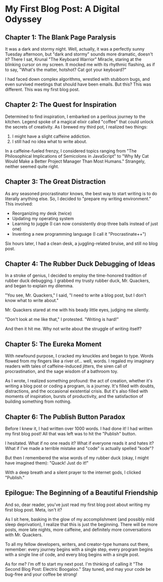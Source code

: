 # My First Blog Post: A Digital Odyssey

## Chapter 1: The Blank Page Paralysis

It was a dark and stormy night. Well, actually, it was a perfectly sunny Tuesday afternoon, but "dark and stormy" sounds more dramatic, doesn't it? There I sat, Krunal "The Keyboard Warrior" Miracle, staring at the blinking cursor on my screen. It mocked me with its rhythmic flashing, as if to say, "What's the matter, hotshot? Cat got your keyboard?"

I had faced down complex algorithms, wrestled with stubborn bugs, and even survived meetings that should have been emails. But this? This was different. This was my first blog post.

## Chapter 2: The Quest for Inspiration

Determined to find inspiration, I embarked on a perilous journey to the kitchen. Legend spoke of a magical elixir called "coffee" that could unlock the secrets of creativity. As I brewed my third pot, I realized two things:

1. I might have a slight caffeine addiction.
2. I still had no idea what to write about.

In a caffeine-fueled frenzy, I considered topics ranging from "The Philosophical Implications of Semicolons in JavaScript" to "Why My Cat Would Make a Better Project Manager Than Most Humans." Strangely, neither seemed quite right.

## Chapter 3: The Great Distraction

As any seasoned procrastinator knows, the best way to start writing is to do literally anything else. So, I decided to "prepare my writing environment." This involved:

- Reorganizing my desk (twice)
- Updating my operating system
- Learning to juggle (I can now consistently drop three balls instead of just one)
- Inventing a new programming language (I call it "Procrastinate++")

Six hours later, I had a clean desk, a juggling-related bruise, and still no blog post.

## Chapter 4: The Rubber Duck Debugging of Ideas

In a stroke of genius, I decided to employ the time-honored tradition of rubber duck debugging. I grabbed my trusty rubber duck, Mr. Quackers, and began to explain my dilemma.

"You see, Mr. Quackers," I said, "I need to write a blog post, but I don't know what to write about."

Mr. Quackers stared at me with his beady little eyes, judging me silently.

"Don't look at me like that," I protested. "Writing is hard!"

And then it hit me. Why not write about the struggle of writing itself?

## Chapter 5: The Eureka Moment

With newfound purpose, I cracked my knuckles and began to type. Words flowed from my fingers like a river of... well, words. I regaled my imaginary readers with tales of caffeine-induced jitters, the siren call of procrastination, and the sage wisdom of a bathroom toy.

As I wrote, I realized something profound: the act of creation, whether it's writing a blog post or coding a program, is a journey. It's filled with doubts, distractions, and the occasional existential crisis. But it's also filled with moments of inspiration, bursts of productivity, and the satisfaction of building something from nothing.

## Chapter 6: The Publish Button Paradox

Before I knew it, I had written over 1000 words. I had done it! I had written my first blog post! All that was left was to hit the "Publish" button.

I hesitated. What if no one reads it? What if everyone reads it and hates it? What if I've made a terrible mistake and "code" is actually spelled "kode"?

But then I remembered the wise words of my rubber duck (okay, I might have imagined them): "Quack! Just do it!"

With a deep breath and a silent prayer to the internet gods, I clicked "Publish."

## Epilogue: The Beginning of a Beautiful Friendship

And so, dear reader, you've just read my first blog post about writing my first blog post. Meta, isn't it?

As I sit here, basking in the glow of my accomplishment (and possibly mild sleep deprivation), I realize that this is just the beginning. There will be more posts, more late nights, more caffeine, and definitely more conversations with Mr. Quackers.

To all my fellow developers, writers, and creator-type humans out there, remember: every journey begins with a single step, every program begins with a single line of code, and every blog begins with a single post.

As for me? I'm off to start my next post. I'm thinking of calling it "The Second Blog Post: Electric Boogaloo." Stay tuned, and may your code be bug-free and your coffee be strong!
